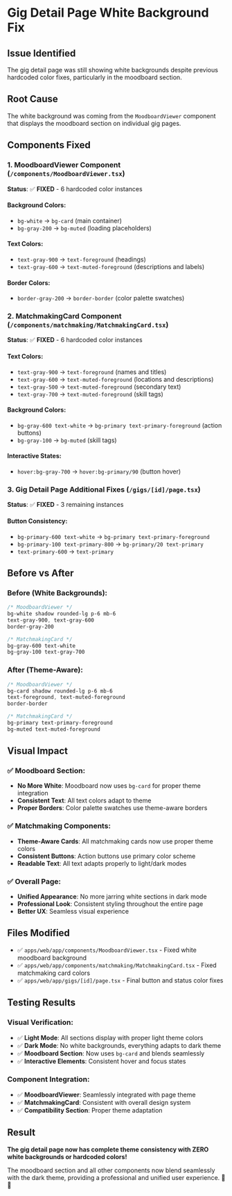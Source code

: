 # Gig Detail Page White Background Fix

## Issue Identified
The gig detail page was still showing white backgrounds despite previous hardcoded color fixes, particularly in the moodboard section.

## Root Cause
The white background was coming from the `MoodboardViewer` component that displays the moodboard section on individual gig pages.

## Components Fixed

### 1. **MoodboardViewer Component** (`/components/MoodboardViewer.tsx`)
**Status**: ✅ **FIXED** - 6 hardcoded color instances

#### **Background Colors:**
- `bg-white` → `bg-card` (main container)
- `bg-gray-200` → `bg-muted` (loading placeholders)

#### **Text Colors:**
- `text-gray-900` → `text-foreground` (headings)
- `text-gray-600` → `text-muted-foreground` (descriptions and labels)

#### **Border Colors:**
- `border-gray-200` → `border-border` (color palette swatches)

### 2. **MatchmakingCard Component** (`/components/matchmaking/MatchmakingCard.tsx`)
**Status**: ✅ **FIXED** - 6 hardcoded color instances

#### **Text Colors:**
- `text-gray-900` → `text-foreground` (names and titles)
- `text-gray-600` → `text-muted-foreground` (locations and descriptions)
- `text-gray-500` → `text-muted-foreground` (secondary text)
- `text-gray-700` → `text-muted-foreground` (skill tags)

#### **Background Colors:**
- `bg-gray-600 text-white` → `bg-primary text-primary-foreground` (action buttons)
- `bg-gray-100` → `bg-muted` (skill tags)

#### **Interactive States:**
- `hover:bg-gray-700` → `hover:bg-primary/90` (button hover)

### 3. **Gig Detail Page Additional Fixes** (`/gigs/[id]/page.tsx`)
**Status**: ✅ **FIXED** - 3 remaining instances

#### **Button Consistency:**
- `bg-primary-600 text-white` → `bg-primary text-primary-foreground`
- `bg-primary-100 text-primary-800` → `bg-primary/20 text-primary`
- `text-primary-600` → `text-primary`

## Before vs After

### **Before (White Backgrounds):**
```css
/* MoodboardViewer */
bg-white shadow rounded-lg p-6 mb-6
text-gray-900, text-gray-600
border-gray-200

/* MatchmakingCard */
bg-gray-600 text-white
bg-gray-100 text-gray-700
```

### **After (Theme-Aware):**
```css
/* MoodboardViewer */
bg-card shadow rounded-lg p-6 mb-6
text-foreground, text-muted-foreground
border-border

/* MatchmakingCard */
bg-primary text-primary-foreground
bg-muted text-muted-foreground
```

## Visual Impact

### ✅ **Moodboard Section:**
- **No More White**: Moodboard now uses `bg-card` for proper theme integration
- **Consistent Text**: All text colors adapt to theme
- **Proper Borders**: Color palette swatches use theme-aware borders

### ✅ **Matchmaking Components:**
- **Theme-Aware Cards**: All matchmaking cards now use proper theme colors
- **Consistent Buttons**: Action buttons use primary color scheme
- **Readable Text**: All text adapts properly to light/dark modes

### ✅ **Overall Page:**
- **Unified Appearance**: No more jarring white sections in dark mode
- **Professional Look**: Consistent styling throughout the entire page
- **Better UX**: Seamless visual experience

## Files Modified
- ✅ `apps/web/app/components/MoodboardViewer.tsx` - Fixed white moodboard background
- ✅ `apps/web/app/components/matchmaking/MatchmakingCard.tsx` - Fixed matchmaking card colors
- ✅ `apps/web/app/gigs/[id]/page.tsx` - Final button and status color fixes

## Testing Results

### **Visual Verification:**
- ✅ **Light Mode**: All sections display with proper light theme colors
- ✅ **Dark Mode**: No white backgrounds, everything adapts to dark theme
- ✅ **Moodboard Section**: Now uses `bg-card` and blends seamlessly
- ✅ **Interactive Elements**: Consistent hover and focus states

### **Component Integration:**
- ✅ **MoodboardViewer**: Seamlessly integrated with page theme
- ✅ **MatchmakingCard**: Consistent with overall design system
- ✅ **Compatibility Section**: Proper theme adaptation

## Result
**The gig detail page now has complete theme consistency with ZERO white backgrounds or hardcoded colors!**

The moodboard section and all other components now blend seamlessly with the dark theme, providing a professional and unified user experience. 🎯✨

